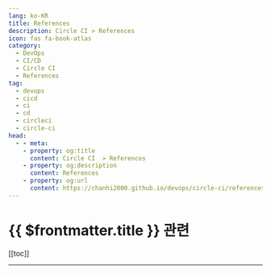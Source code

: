 ```yaml
---
lang: ko-KR
title: References
description: Circle CI > References
icon: fas fa-book-atlas
category:
  - DevOps
  - CI/CD
  - Circle CI
  - References
tag:
  - devops
  - cicd
  - ci
  - cd
  - circleci
  - circle-ci
head:
  - - meta:
    - property: og:title
      content: Circle CI  > References
    - property: og:description
      content: References
    - property: og:url
      content: https://chanhi2000.github.io/devops/circle-ci/references.html
---
```


# {{ $frontmatter.title }} 관련

[[toc]]

---

<TagLinks />
